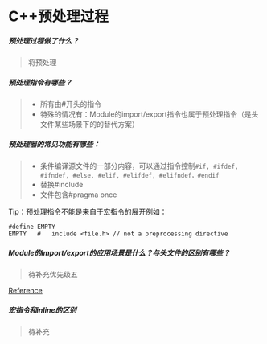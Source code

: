 # C++预处理过程

##### 预处理过程做了什么？
> 将预处理

##### 预处理指令有哪些？
> - 所有由#开头的指令
> - 特殊的情况有：Module的import/export指令也属于预处理指令（是头文件某些场景下的的替代方案）

##### 预处理器的常见功能有哪些：
> - 条件编译源文件的一部分内容，可以通过指令控制```#if, #ifdef, #ifndef, #else, #elif, #elifdef, #elifndef，#endif``` 
> - 替换#include
> - 文件包含#pragma once

Tip：预处理指令不能是来自于宏指令的展开例如：
```
#define EMPTY
EMPTY   #   include <file.h> // not a preprocessing directive
```

##### Module的import/export的应用场景是什么？与头文件的区别有哪些？

> 待补充优先级五

[Reference](https://en.cppreference.com/w/cpp/preprocessor)

##### 宏指令和inline的区别

> 待补充



